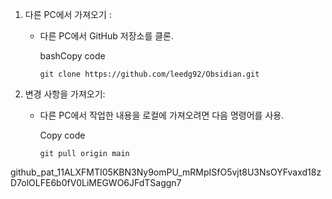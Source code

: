   
        
1. 다른 PC에서 가져오기 :
    
    - 다른 PC에서 GitHub 저장소를 클론.
        
        bashCopy code
        
        `git clone https://github.com/leedg92/Obsidian.git`
        
2. 변경 사항을 가져오기:
    
    - 다른 PC에서 작업한 내용을 로컬에 가져오려면 다음 명령어를 사용.
        
        Copy code
        
        `git pull origin main`
        




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